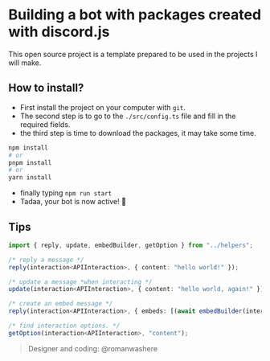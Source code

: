 # Building a bot with packages created with discord.js
This open source project is a template prepared to be used in the projects I will make.

## How to install? 
- First install the project on your computer with `git`.
- The second step is to go to the `./src/config.ts` file and fill in the required fields.
- the third step is time to download the packages, it may take some time.

```powershell
npm install
# or
pnpm install
# or
yarn install
```
- finally typing `npm run start`
- Tadaa, your bot is now active! 🥳

## Tips
```ts
import { reply, update, embedBuilder, getOption } from "../helpers";

/* reply a message */
reply(interaction<APIInteraction>, { content: "hello world!" });

/* update a message *when interacting */
update(interaction<APIInteraction>, { content: "hello world, again!" });

/* create an embed message */
reply(interaction<APIInteraction>, { embeds: [(await embedBuilder(interaction)).setDescription("hi, i am roman")] });

/* find interaction options. */
getOption(interaction<APIInteraction>, "content");

```

> Designer and coding: @romanwashere
